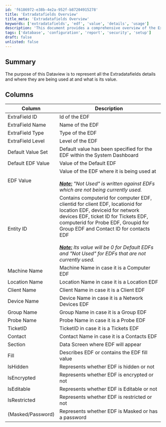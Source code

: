 ```yaml
---
id: 'f6186972-e38b-4e2a-952f-b87204915278'
title: 'Extradatafields Overview'
title_meta: 'Extradatafields Overview'
keywords: ['extradatafields', 'edf', 'value', 'details', 'usage']
description: 'This document provides a comprehensive overview of the Extradatafields (EDF) including their details, usage, and values within the system. It lists various attributes of the EDFs, such as ID, name, type, level, and associated values, along with notes on their usage status.'
tags: ['database', 'configuration', 'report', 'security', 'setup']
draft: false
unlisted: false
---
```

## Summary

The purpose of this Dataview is to represent all the Extradatafields details and where they are being used at and what is its value.

## Columns

| Column                     | Description                                                                                      |
|---------------------------|--------------------------------------------------------------------------------------------------|
| ExtraField ID             | Id of the EDF                                                                                   |
| ExtraField Name           | Name of the EDF                                                                                 |
| ExtraField Type           | Type of the EDF                                                                                 |
| ExtraField Level          | Level of the EDF                                                                                |
| Default Value Set         | Default value has been specified for the EDF within the System Dashboard                       |
| Default EDF Value         | Value of the Default EDF                                                                         |
| EDF Value                 | Value of the EDF where it is being used at<br><br><em><u><strong>Note:</strong></u> "Not Used" is written against EDFs which are not being currently used.</em> |
| Entity ID                 | Contains computerid for computer EDF, clientid for client EDF, locationid for location EDF, deviceid for network devices EDF, ticket ID for Tickets EDF, computerid for Probe EDF, Groupid for Group EDF and Contact ID for contacts EDF<br><br><em><u><strong>Note:</strong></u> Its value will be 0 for Default EDFs and "Not Used" for EDFs that are not currently used.</em> |
| Machine Name              | Machine Name in case it is a Computer EDF                                                      |
| Location Name             | Location Name in case it is a Location EDF                                                     |
| Client Name               | Client Name in case it is a Client EDF                                                         |
| Device Name               | Device Name in case it is a Network Devices EDF                                                |
| Group Name                | Group Name in case it is a Group EDF                                                           |
| Probe Name                | Probe Name in case it is a Probe EDF                                                            |
| TicketID                  | TicketID in case it is a Tickets EDF                                                            |
| Contact                   | Contact Name in case it is a Contacts EDF                                                       |
| Section                   | Data Screen where EDF will appear                                                                |
| Fill                      | Describes EDF or contains the EDF fill value                                                    |
| IsHidden                  | Represents whether EDF is hidden or not                                                         |
| IsEncrypted               | Represents whether EDF is encrypted or not                                                      |
| IsEditable                | Represents whether EDF is Editable or not                                                       |
| IsRestricted              | Represents whether EDF is restricted or not                                                     |
| (Masked/Password)         | Represents whether EDF is Masked or has a password                                              |






